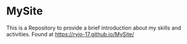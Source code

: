 # MySite
This is a Repository to provide a brief introduction about my skills and activities. Found at https://ryio-17.github.io/MySite/
